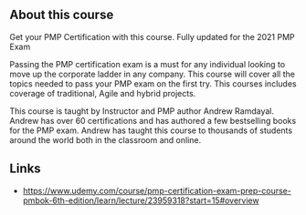 ## About this course
Get your PMP Certification with this course. Fully updated for the 2021 PMP Exam

Passing the PMP certification exam is a must for any individual looking to move up the corporate ladder in any company. This course will cover all the topics needed to pass your PMP exam on the first try. This courses includes coverage of traditional, Agile and hybrid projects.

This course is taught by Instructor and PMP author Andrew Ramdayal. Andrew has over 60 certifications and has authored a few bestselling books for the PMP exam. Andrew has taught this course to thousands of students around the world both in the classroom and online.

## Links
- https://www.udemy.com/course/pmp-certification-exam-prep-course-pmbok-6th-edition/learn/lecture/23959318?start=15#overview

